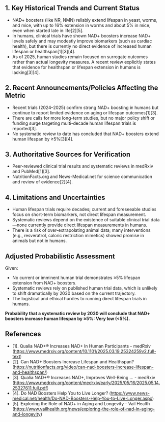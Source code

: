 ## 1. Key Historical Trends and Current Status

- NAD+ boosters (like NR, NMN) reliably extend lifespan in yeast, worms, and mice, with up to 16% extension in worms and about 5% in mice, even when started late in life[2][5].
- In humans, clinical trials have shown NAD+ boosters increase NAD+ levels safely and may modestly improve biomarkers (such as cardiac health), but there is currently no direct evidence of increased human lifespan or healthspan[1][3][4].
- As of 2025, human studies remain focused on surrogate outcomes rather than actual longevity measures. A recent review explicitly states that evidence for healthspan or lifespan extension in humans is lacking[3][4].

## 2. Recent Announcements/Policies Affecting the Metric

- Recent trials (2024–2025) confirm strong NAD+ boosting in humans but continue to report limited evidence on aging or lifespan outcomes[1][3].
- There are calls for more long-term studies, but no major policy shift or funding surge targeting multi-decade human lifespan trials is reported[3].
- No systematic review to date has concluded that NAD+ boosters extend human lifespan by ≥5%[3][4].

## 3. Authoritative Sources for Verification

- Peer-reviewed clinical trial results and systematic reviews in medRxiv and PubMed[1][3].
- NutritionFacts.org and News-Medical.net for science communication and review of evidence[2][4].

## 4. Limitations and Uncertainties

- Human lifespan trials require decades; current and foreseeable studies focus on short-term biomarkers, not direct lifespan measurement.
- Systematic reviews depend on the existence of suitable clinical trial data—none currently provide direct lifespan measurements in humans.
- There is a risk of over-extrapolating animal data; many interventions (e.g., resveratrol, caloric restriction mimetics) showed promise in animals but not in humans.

## Adjusted Probabilistic Assessment

Given:
- No current or imminent human trial demonstrates ≥5% lifespan extension from NAD+ boosters.
- Systematic reviews rely on published human trial data, which is unlikely to shift dramatically by 2030 based on the current trajectory.
- The logistical and ethical hurdles to running direct lifespan trials in humans.

**Probability that a systematic review by 2030 will conclude that NAD+ boosters increase human lifespan by ≥5%: Very low (<5%).**

## References

- [1]. Qualia NAD+® Increases NAD+ In Human Participants - medRxiv (https://www.medrxiv.org/content/10.1101/2025.03.19.25324259v2.full-text)
- [2]. Can NAD+ Boosters Increase Lifespan and Healthspan? (https://nutritionfacts.org/video/can-nad-boosters-increase-lifespan-and-healthspan/)
- [3]. Qualia NAD+® Increases NAD+, Improves Well-Being ... - medRxiv (https://www.medrxiv.org/content/medrxiv/early/2025/05/16/2025.05.14.25327611.full.pdf)
- [4]. Do NAD Boosters Help You to Live Longer? (https://www.news-medical.net/health/Do-NAD-Boosters-Help-You-to-Live-Longer.aspx)
- [5]. Exploring the Role of NAD+ in Aging and Longevity - Vail Health (https://www.vailhealth.org/news/exploring-the-role-of-nad-in-aging-and-longevity)